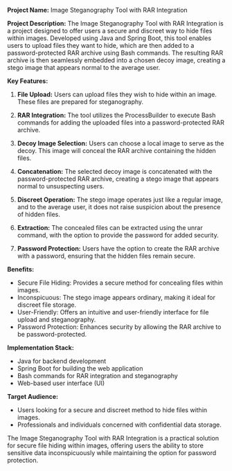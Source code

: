 **Project Name:** Image Steganography Tool with RAR Integration

**Project Description:**
The Image Steganography Tool with RAR Integration is a project designed to offer users a secure and discreet way to hide files within images. Developed using Java and Spring Boot, this tool enables users to upload files they want to hide, which are then added to a password-protected RAR archive using Bash commands. The resulting RAR archive is then seamlessly embedded into a chosen decoy image, creating a stego image that appears normal to the average user.

**Key Features:**
1. **File Upload:** Users can upload files they wish to hide within an image. These files are prepared for steganography.

2. **RAR Integration:** The tool utilizes the ProcessBuilder to execute Bash commands for adding the uploaded files into a password-protected RAR archive.

3. **Decoy Image Selection:** Users can choose a local image to serve as the decoy. This image will conceal the RAR archive containing the hidden files.

4. **Concatenation:** The selected decoy image is concatenated with the password-protected RAR archive, creating a stego image that appears normal to unsuspecting users.

5. **Discreet Operation:** The stego image operates just like a regular image, and to the average user, it does not raise suspicion about the presence of hidden files.

6. **Extraction:** The concealed files can be extracted using the unrar command, with the option to provide the password for added security.

7. **Password Protection:** Users have the option to create the RAR archive with a password, ensuring that the hidden files remain secure.

**Benefits:**
- Secure File Hiding: Provides a secure method for concealing files within images.
- Inconspicuous: The stego image appears ordinary, making it ideal for discreet file storage.
- User-Friendly: Offers an intuitive and user-friendly interface for file upload and steganography.
- Password Protection: Enhances security by allowing the RAR archive to be password-protected.

**Implementation Stack:**
- Java for backend development
- Spring Boot for building the web application
- Bash commands for RAR integration and steganography
- Web-based user interface (UI)

**Target Audience:**
- Users looking for a secure and discreet method to hide files within images.
- Professionals and individuals concerned with confidential data storage.

The Image Steganography Tool with RAR Integration is a practical solution for secure file hiding within images, offering users the ability to store sensitive data inconspicuously while maintaining the option for password protection.
